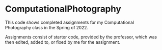 # ComputationalPhotography

This code shows completed assignments for my Computational Photography class in the Spring of 2022.

Assignments consist of starter code, provided by the professor, which was then edited, added to, or fixed by me for the assignment.
